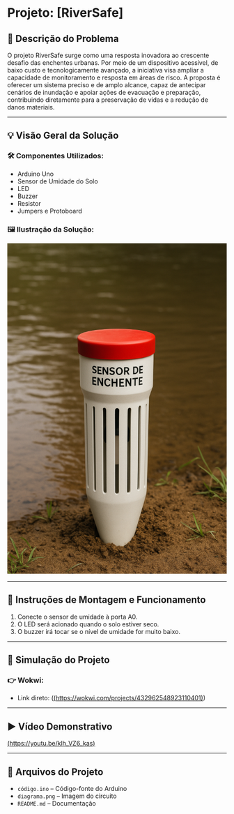 # Projeto: [RiverSafe]

## 📝 Descrição do Problema
O projeto RiverSafe surge como uma resposta inovadora ao crescente desafio das enchentes urbanas. Por meio de um dispositivo acessível, de baixo custo e tecnologicamente avançado, a iniciativa visa ampliar a capacidade de monitoramento e resposta em áreas de risco. A proposta é oferecer um sistema preciso e de amplo alcance, capaz de antecipar cenários de inundação e apoiar ações de evacuação e preparação, contribuindo diretamente para a preservação de vidas e a redução de danos materiais.

---

## 💡 Visão Geral da Solução
### 🛠 Componentes Utilizados:
- Arduino Uno
- Sensor de Umidade do Solo
- LED
- Buzzer
- Resistor
- Jumpers e Protoboard

### 🖼 Ilustração da Solução:
![Diagrama do Circuito](./RIVERSAFE.png)

---

## 🔧 Instruções de Montagem e Funcionamento
1. Conecte o sensor de umidade à porta A0.
2. O LED será acionado quando o solo estiver seco.
3. O buzzer irá tocar se o nível de umidade for muito baixo.

---

## 🧪 Simulação do Projeto

### 👉 Wokwi:
- Link direto: ([(https://wokwi.com/projects/432962548923110401)](https://wokwi.com/projects/432962548923110401))

---

## ▶️ Vídeo Demonstrativo
[(https://youtu.be/klh_VZ6_kas)](https://youtu.be/klh_VZ6_kas)

---

## 📁 Arquivos do Projeto
- `código.ino` – Código-fonte do Arduino
- `diagrama.png` – Imagem do circuito
- `README.md` – Documentação
